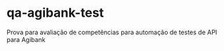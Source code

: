 # qa-agibank-test
Prova para avaliação de competências para automação de testes de API para Agibank
